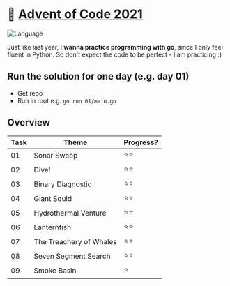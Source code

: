 # 🎄 [Advent of Code 2021](https://adventofcode.com/2021/)

![Language](https://badgen.net/badge/Language/Go/blue)


Just like last year, I **wanna practice programming with go**, since I only feel fluent in Python.
So don't expect the code to be perfect - I am practicing :)

## Run the solution for one day (e.g. day 01)

* Get repo
* Run in root e.g. `go run 01/main.go`

## Overview

| Task 	| Theme                	  | Progress?  	|
|------	|------------------------ |-----------	|
| 01   	| Sonar Sweep          	  | ⭐️⭐️        	|
| 02   	| Dive!                	  | ⭐️⭐️        	|
| 03   	| Binary Diagnostic    	  | ⭐️⭐️        	|
| 04   	| Giant Squid          	  | ⭐️⭐️        	|
| 05   	| Hydrothermal Venture 	  | ⭐️⭐️        	|
| 06   	| Lanternfish          	  | ⭐️⭐️        	|
| 07   	| The Treachery of Whales | ⭐️⭐️        	|
| 08   	| Seven Segment Search    | ⭐️⭐️         	|
| 09   	| Smoke Basin             | ⭐️          	|
